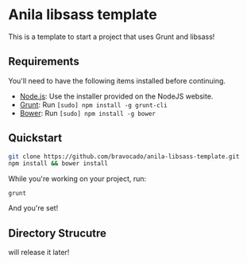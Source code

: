 # Anila libsass template

This is a template to start a project that uses Grunt and libsass!

## Requirements

You'll need to have the following items installed before continuing.

  * [Node.js](http://nodejs.org): Use the installer provided on the NodeJS website.
  * [Grunt](http://gruntjs.com/): Run `[sudo] npm install -g grunt-cli`
  * [Bower](http://bower.io): Run `[sudo] npm install -g bower`

## Quickstart

```bash
git clone https://github.com/bravocado/anila-libsass-template.git
npm install && bower install
```

While you're working on your project, run:

`grunt`

And you're set!

## Directory Strucutre

will release it later!
